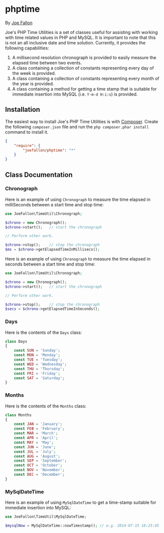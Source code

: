 # phptime

By [Joe Fallon](http://blog.joefallon.net)

Joe's PHP Time Utilities is a set of classes useful for assisting with
working with time related values in PHP and MySQL. It is important to
note that this is not an all inclusive date and time solution. Currently,
it provides the following capabilities:

1. A millisecond resolution chronograph is provided to easily measure the
   elapsed time between two events.
2. A class containing a collection of constants representing every day of
   the week is provided.
3. A class containing a collection of constants representing every month
   of the year is provided.
4. A class containing a method for getting a time stamp that is suitable
   for immediate insertion into MySQL (i.e. `Y-m-d H:i:s`) is provided.

## Installation

The easiest way to install Joe's PHP Time Utilities is with
[Composer](https://getcomposer.org/). Create the following `composer.json` file
and run the `php composer.phar install` command to install it.

```json
{
    "require": {
        "joefallon/phptime": "*"
    }
}
```

## Class Documentation

### Chronograph

Here is an example of using `Chronograph` to measure the time elapsed in
milliSeconds between a start time and stop time:

```php
use JoeFallon\TimeUtil\Chronograph;

$chrono = new Chronograph();
$chrono->start();   // start the chronograph

// Perform other work.

$chrono->stop();    // stop the chronograph
$ms = $chrono->getElapsedTimeInMillisecs();
```

Here is an example of using `Chronograph` to measure the time elapsed in
seconds between a start time and stop time:

```php
use JoeFallon\TimeUtil\Chronograph;

$chrono = new Chronograph();
$chrono->start();   // start the chronograph

// Perform other work.

$chrono->stop();    // stop the chronograph
$secs = $chrono->getElapsedTimeInSeconds();
```

### Days

Here is the contents of the `Days` class:

```php
class Days
{
    const SUN = 'Sunday';
    const MON = 'Monday';
    const TUE = 'Tuesday';
    const WED = 'Wednesday';
    const THU = 'Thursday';
    const FRI = 'Friday';
    const SAT = 'Saturday';
}
```

### Months

Here is the contents of the `Months` class:

```php
class Months
{
    const JAN = 'January';
    const FEB = 'February';
    const MAR = 'March';
    const APR = 'April';
    const MAY = 'May';
    const JUN = 'June';
    const JUL = 'July';
    const AUG = 'August';
    const SEP = 'September';
    const OCT = 'October';
    const NOV = 'November';
    const DEC = 'December';
}
```

### MySqlDateTime

Here is an example of using `MySqlDateTime` to get a time-stamp suitable for
immediate insertion into MySQL:


```php
use JoeFallon\TimeUtil\MySqlDateTime;

$mysqlNow = MySqlDateTime::nowTimestamp(); // e.g. 2014-07-15 18:23:45
```
